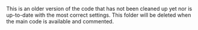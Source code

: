 This is an older version of the code that has not been cleaned up yet nor is up-to-date with the most correct settings.
This folder will be deleted when the main code is available and commented.
